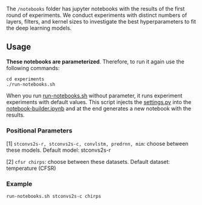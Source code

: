 The `/notebooks` folder has jupyter notebooks with the results of the first round of experiments. We conduct experiments with distinct numbers of layers, filters, and kernel sizes to investigate the best hyperparameters to fit the deep learning models. 

## Usage

**These notebooks are parameterized**. Therefore, to run it again use the following commands:

```
cd experiments
./run-notebooks.sh

```

When you run [run-notebooks.sh](https://github.com/MLRG-CEFET-RJ/stconvs2s/blob/master/experiments/run-notebooks.sh) without parameter, it runs experiment experiments with default values. This script injects the [settings.py](https://github.com/MLRG-CEFET-RJ/stconvs2s/blob/master/experiments/settings.py) into the [notebook-builder.ipynb](https://github.com/MLRG-CEFET-RJ/stconvs2s/blob/master/experiments/notebook-builder.ipynb) and at the end generates a new notebook with the results.


### Positional Parameters

[1] `stconvs2s-r, stconvs2s-c, convlstm, predrnn, mim`: choose between these models. Default model: stconvs2s-r

[2] `cfsr chirps`: choose between these datasets. Default dataset: temperature (CFSR)


### Example

```
run-notebooks.sh stconvs2s-c chirps 
```
